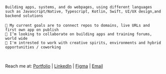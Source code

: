 
`Building apps, systems, and do webpages, using different languages such as Javascript/Native, Typescript, Kotlin, Swift, UI/UX design,and backend solutions`
<br>
<br>
`🎯 My current goals are to connect repos to domains, live URLs and first own app on publish`
<br>
`💞️ I’m looking to collaborate on building apps and training forums, world wide`
<br>
`💼 I'm intrested to work with creative spirits, environments and hybrid opportunities / coworking`
<br>

<br>


Reach me at: [Portfolio](https://yourwebsite.com) |  [LinkedIn](https://linkedin.com/in/natalie-samaan-5a0588353)  |  [Figma](https://www.figma.com) | [Email](mailto:natalie.samaan1@gmail.com)

<!---
ns-develops/ns-develops is a ✨ special ✨ repository because its `README.md` (this file) appears on your GitHub profile.
You can click the Preview link to take a look at your changes. 
- 👀 I’m interested in crud operations, systems, web development, building apps and new stuff!
[<img src="https://github.com/user-attachments/assets/b5321de8-5558-4b4a-b540-819dd002a404" width="20">]([https://yourwebsite.com)
- 📫 How to reach me test.tt9061030@gmail.com
`<p style="font-size:20px;"> <strong>Building apps, systems, and do webpages, using different languages such as Javascript/Native, Typescript, Kotlin, Swift, UI/UX design,and backend solutions </strong></p>`
